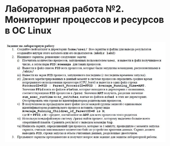 # Лабораторная работа №2. Мониторинг процессов и ресурсов в ОС Linux
![Текст задания](/OS/tasks_pictures/task2.JPG)
